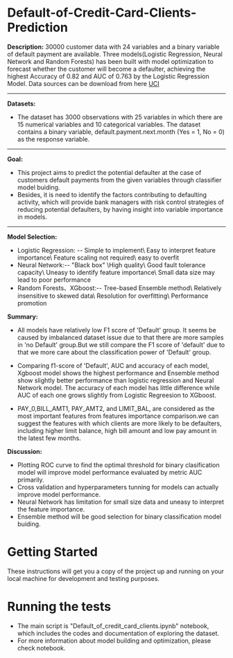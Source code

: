# Default-of-Credit-Card-Clients-Prediction
**Description:** 
30000 customer data with 24 variables and a binary variable of default payment are available. 
Three models(Logistic Regression, Neural Network and Random Forests) has been built with model optimization to forecast whether the customer will become a defaulter, achieving the highest Accuracy of 0.82 and AUC of 0.763 by the Logistic Regression Model.
Data sources can be download from here [UCI](https://archive.ics.uci.edu/ml/datasets/default+of+credit+card+clients#)

** **

**Datasets:** 
- The dataset has 3000 observations with 25 variables in which there are 15 numerical variables and 10 categorical variables. The dataset contains a binary variable, default.payment.next.month (Yes = 1, No = 0) as the response variable.

** **

**Goal:** 
- This project aims to predict the potential defaulter at the case of customers default payments from the given variables through classifier model buiding.
- Besides, it is need to identify the factors contributing to defaulting activity, which will provide bank managers with risk control strategies of reducing potential defaulters, by having insight into variable importance in models. 

** **

**Model Selection:** 
- Logistic Regression: -- Simple to implement\ Easy to interpret feature importance\ Feature scaling not required\ easy to overfit 
- Neural Network:-- "Black box" \High quality\ Good fault tolerance capacity\ Uneasy to identify feature importance\ Small data size may lead to poor performance
- Random Forests、XGboost:-- Tree-based Ensemble method\ Relatively insensitive to skewed data\ Resolution for overfitting\ Performance promotion

**Summary:** 

- All models have relatively low F1 score of 'Default' group. It seems be caused by imbalanced dataset issue due to that there are more samples in 'no Default' group.But we still compare the F1 score of 'default' due to that we more care about the classification power of 'Default' group.

- Comparing f1-score of 'Default', AUC and accuracy of each model, Xgboost model shows the highest performance and Ensemble method show slightly better performance than logistic regression and Neural Network model. The accuracy of each model has little difference while AUC of each one grows slightly from Logistic Regreesion to XGboost.

- PAY_0,BILL_AMT1, PAY_AMT2, and LIMIT_BAL, are considered as the most important features from features importance comparison.we can suggest the features with which clients are more likely to be defaulters, including higher limit balance, high bill amount and low pay amount in the latest few months.

**Discussion:**
- Plotting ROC curve to find the optimal threshold for binary clasification model will improve model performance evaluated by metric AUC primarily.
- Cross validation and hyperparameters tunning for models can actually improve model performance.
- Neural Network has limitation for small size data and uneasy to interpret the feature importance.
- Ensemble method will be good selection for binary classification model buiding.

# Getting Started
These instructions will get you a copy of the project up and running on your local machine for development and testing purposes.

# Running the tests
- The main script is "Default_of_credit_card_clients.ipynb" notebook, which includes the codes and documentation of exploring the dataset. 
- For more information about model building and optimization, please check notebook.

